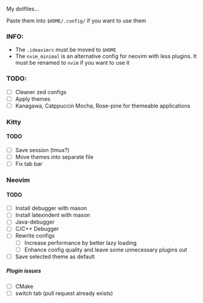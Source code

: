 My dotfiles...

Paste them into `$HOME/.config/` if you want to use them

### INFO:

- The `.ideavimrc` must be moved to `$HOME`
- The `nvim_minimal` is an alternative config for neovim with less plugins. It must be renamed to `nvim` if you want to use it

### TODO:

- [ ] Cleaner zed configs
- [ ] Apply themes
- [ ] Kanagawa, Catppuccin Mocha, Rose-pine for themeable applications

### Kitty

#### TODO

- [ ] Save session (tmux?)
- [ ] Move themes into separate file
- [ ] Fix tab bar

### Neovim

#### TODO

- [ ] Install debugger with mason
- [ ] Install latexindent with mason
- [ ] Java-debugger
- [ ] C/C++ Debugger
- [ ] Rewrite configs
    - [ ] Increase performance by better lazy loading
    - [ ] Enhance config quality and leave some unnecessary plugins out
- [ ] Save selected theme as default

##### Plugin issues

- [ ] CMake
- [ ] switch tab (pull request already exists)
